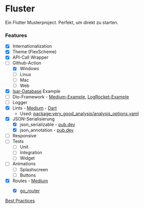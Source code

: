 # Fluster
 Ein Flutter Musterproject. Perfekt, um direkt zu starten.


### Features
- [x] Internationalization
- [x] Theme (FlexScheme)
- [x] API-Call Wrapper 
- [ ] Github-Action
  - [x] Windows
  - [ ] Linux
  - [ ] Mac 
  - [ ] Web
- [x] [Isar-Database](https://github.com/isar/isar) Example
- [ ] Dio-Framework - [Medium-Example](https://medium.com/dreamwod-tech/flutter-dio-framework-best-practices-668985fc75b7), [LogRocket-Example](https://blog.logrocket.com/networking-flutter-using-dio/)
- [ ] Logger
- [x] Lints - [Medium](https://medium.com/@razvantmz/improve-your-coding-with-flutter-lints-58423484c8f7) - [Dart](https://dart.dev/tools/analysis)
  - Used: [package:very_good_analysis/analysis_options.yaml](https://pub.dev/packages/very_good_analysis)
- [x] JSON-Serialisierung
  - [x] json_serializable - [pub.dev](https://pub.dev/packages/json_serializable) 
  - [x] json_annotation - [pub.dev](https://pub.dev/packages/json_annotation) 
- [ ] Responsive
- [ ] Tests
  - [ ] Unit
  - [ ] Integration
  - [ ] Widget
- [ ] Animations
  - [ ] Splashscreen
  - [ ] Buttons
- [x] Routes - [Medium](https://medium.com/@antonio.tioypedro1234/flutter-go-router-the-essential-guide-349ef39ec5b3)
  - [x] [go_router](https://pub.dev/packages/go_router) 



[Best Practices](https://proxify.io/articles/best-practices-for-building-a-scalable-flutter-app#optimal-use-of-constructors)

